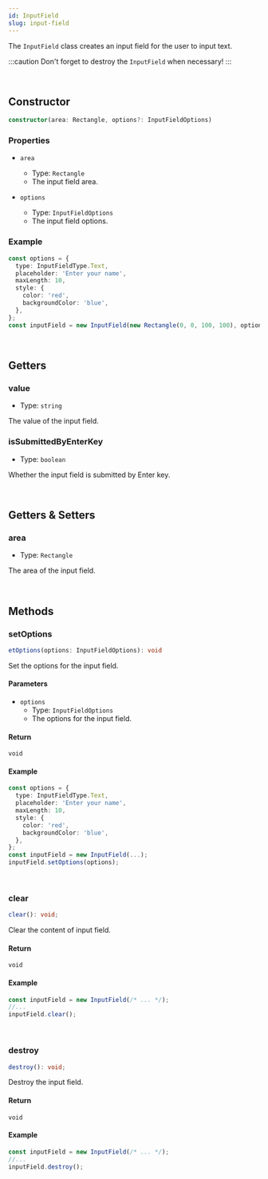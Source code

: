 ```yaml
---
id: InputField
slug: input-field
---
```


The `InputField` class creates an input field for the user to input text.

:::caution
Don't forget to destroy the `InputField` when necessary!
:::

<br/>

## Constructor

```ts title="prototype"
constructor(area: Rectangle, options?: InputFieldOptions)
```

### Properties

- `area`
  - Type: `Rectangle`
  - The input field area.

- `options`
  - Type: `InputFieldOptions`
  - The input field options.

### Example

```ts
const options = {
  type: InputFieldType.Text,
  placeholder: 'Enter your name',
  maxLength: 10,
  style: {
    color: 'red',
    backgroundColor: 'blue',
  },
};
const inputField = new InputField(new Rectangle(0, 0, 100, 100), options);
```

<br/>

## Getters

### value

- Type: `string`

The value of the input field.

### isSubmittedByEnterKey

- Type: `boolean`

Whether the input field is submitted by Enter key.

<br/>

## Getters & Setters

### area

- Type: `Rectangle`

The area of the input field.

<br/>

## Methods

### setOptions

```ts title="prototype"
etOptions(options: InputFieldOptions): void
```

Set the options for the input field.

#### Parameters

- `options`
  - Type: `InputFieldOptions`
  - The options for the input field.

#### Return

`void`

#### Example

```ts
const options = {
  type: InputFieldType.Text,
  placeholder: 'Enter your name',
  maxLength: 10,
  style: {
    color: 'red',
    backgroundColor: 'blue',
  },
};
const inputField = new InputField(...);
inputField.setOptions(options);
```

<br/>

### clear

```ts title="prototype"
clear(): void;
```

Clear the content of input field.

#### Return

`void`

#### Example

```ts
const inputField = new InputField(/* ... */);
//...
inputField.clear();
```

<br/>

### destroy

```ts title="prototype"
destroy(): void;
```

Destroy the input field.

#### Return

`void`

#### Example

```ts
const inputField = new InputField(/* ... */);
//...
inputField.destroy();
```